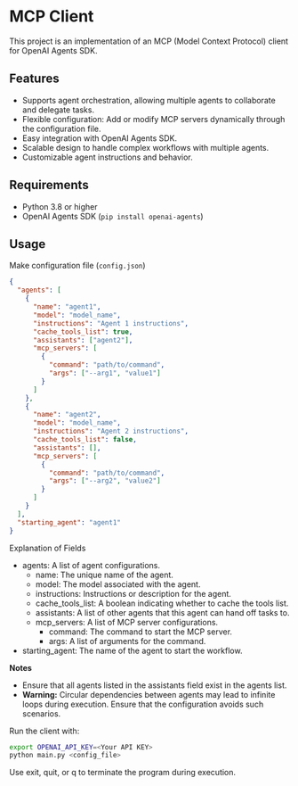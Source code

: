 # MCP Client

This project is an implementation of an MCP (Model Context Protocol) client for OpenAI Agents SDK.

## Features

- Supports agent orchestration, allowing multiple agents to collaborate and delegate tasks.
- Flexible configuration: Add or modify MCP servers dynamically through the configuration file.
- Easy integration with OpenAI Agents SDK.
- Scalable design to handle complex workflows with multiple agents.
- Customizable agent instructions and behavior.

## Requirements

- Python 3.8 or higher
- OpenAI Agents SDK (`pip install openai-agents`)

## Usage

Make configuration file (`config.json`)

```json
{
  "agents": [
    {
      "name": "agent1",
      "model": "model_name",
      "instructions": "Agent 1 instructions",
      "cache_tools_list": true,
      "assistants": ["agent2"],
      "mcp_servers": [
        {
          "command": "path/to/command",
          "args": ["--arg1", "value1"]
        }
      ]
    },
    {
      "name": "agent2",
      "model": "model_name",
      "instructions": "Agent 2 instructions",
      "cache_tools_list": false,
      "assistants": [],
      "mcp_servers": [
        {
          "command": "path/to/command",
          "args": ["--arg2", "value2"]
        }
      ]
    }
  ],
  "starting_agent": "agent1"
}
```

Explanation of Fields
- agents: A list of agent configurations.
  - name: The unique name of the agent.
  - model: The model associated with the agent.
  - instructions: Instructions or description for the agent.
  - cache_tools_list: A boolean indicating whether to cache the tools list.
  - assistants: A list of other agents that this agent can hand off tasks to.
  - mcp_servers: A list of MCP server configurations.
    - command: The command to start the MCP server.
    - args: A list of arguments for the command.
- starting_agent: The name of the agent to start the workflow.

**Notes**
- Ensure that all agents listed in the assistants field exist in the agents list.
- **Warning:** Circular dependencies between agents may lead to infinite loops during execution. Ensure that the configuration avoids such scenarios.

Run the client with:
```bash
export OPENAI_API_KEY=<Your API KEY>
python main.py <config_file>
```

Use exit, quit, or q to terminate the program during execution.

